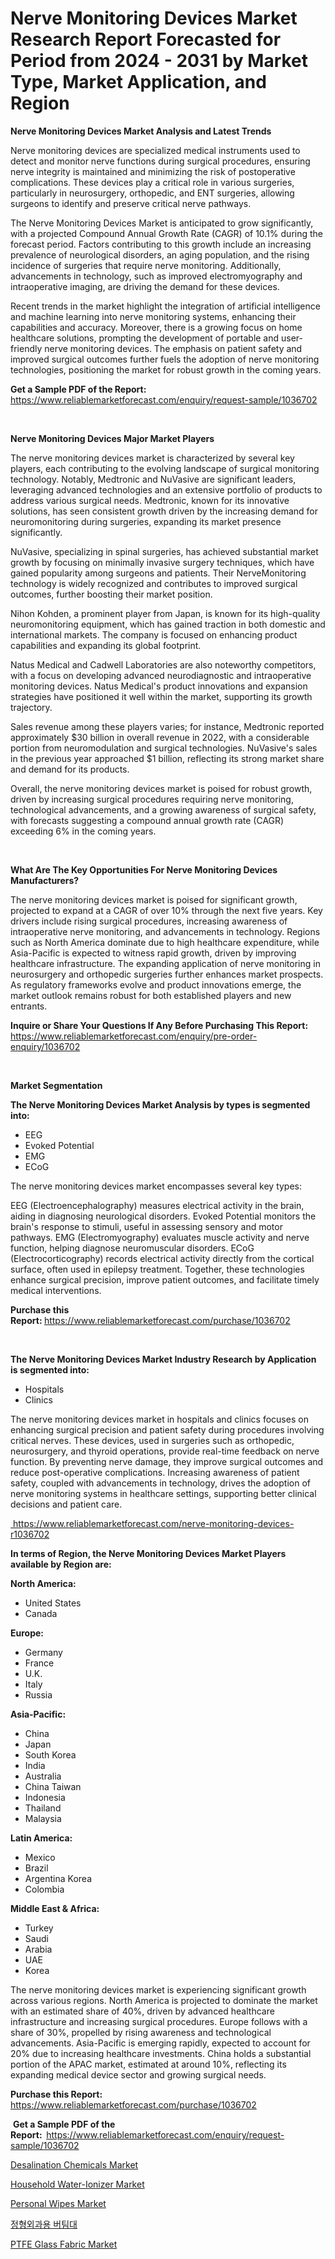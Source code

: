 <p><h1>Nerve Monitoring Devices Market Research Report Forecasted for Period from 2024 -  2031 by Market Type, Market Application, and Region</h1></p><p><strong>Nerve Monitoring Devices Market Analysis and Latest Trends</strong></p>
<p><p>Nerve monitoring devices are specialized medical instruments used to detect and monitor nerve functions during surgical procedures, ensuring nerve integrity is maintained and minimizing the risk of postoperative complications. These devices play a critical role in various surgeries, particularly in neurosurgery, orthopedic, and ENT surgeries, allowing surgeons to identify and preserve critical nerve pathways.</p><p>The Nerve Monitoring Devices Market is anticipated to grow significantly, with a projected Compound Annual Growth Rate (CAGR) of 10.1% during the forecast period. Factors contributing to this growth include an increasing prevalence of neurological disorders, an aging population, and the rising incidence of surgeries that require nerve monitoring. Additionally, advancements in technology, such as improved electromyography and intraoperative imaging, are driving the demand for these devices.</p><p>Recent trends in the market highlight the integration of artificial intelligence and machine learning into nerve monitoring systems, enhancing their capabilities and accuracy. Moreover, there is a growing focus on home healthcare solutions, prompting the development of portable and user-friendly nerve monitoring devices. The emphasis on patient safety and improved surgical outcomes further fuels the adoption of nerve monitoring technologies, positioning the market for robust growth in the coming years.</p></p>
<p><strong>Get a Sample PDF of the Report:&nbsp;</strong> <a href="https://www.reliablemarketforecast.com/enquiry/request-sample/1036702">https://www.reliablemarketforecast.com/enquiry/request-sample/1036702</a></p>
<p>&nbsp;</p>
<p><strong>Nerve Monitoring Devices Major Market Players</strong></p>
<p><p>The nerve monitoring devices market is characterized by several key players, each contributing to the evolving landscape of surgical monitoring technology. Notably, Medtronic and NuVasive are significant leaders, leveraging advanced technologies and an extensive portfolio of products to address various surgical needs. Medtronic, known for its innovative solutions, has seen consistent growth driven by the increasing demand for neuromonitoring during surgeries, expanding its market presence significantly.</p><p>NuVasive, specializing in spinal surgeries, has achieved substantial market growth by focusing on minimally invasive surgery techniques, which have gained popularity among surgeons and patients. Their NerveMonitoring technology is widely recognized and contributes to improved surgical outcomes, further boosting their market position.</p><p>Nihon Kohden, a prominent player from Japan, is known for its high-quality neuromonitoring equipment, which has gained traction in both domestic and international markets. The company is focused on enhancing product capabilities and expanding its global footprint.</p><p>Natus Medical and Cadwell Laboratories are also noteworthy competitors, with a focus on developing advanced neurodiagnostic and intraoperative monitoring devices. Natus Medical's product innovations and expansion strategies have positioned it well within the market, supporting its growth trajectory.</p><p>Sales revenue among these players varies; for instance, Medtronic reported approximately $30 billion in overall revenue in 2022, with a considerable portion from neuromodulation and surgical technologies. NuVasive's sales in the previous year approached $1 billion, reflecting its strong market share and demand for its products.</p><p>Overall, the nerve monitoring devices market is poised for robust growth, driven by increasing surgical procedures requiring nerve monitoring, technological advancements, and a growing awareness of surgical safety, with forecasts suggesting a compound annual growth rate (CAGR) exceeding 6% in the coming years.</p></p>
<p>&nbsp;</p>
<p><strong>What Are The Key Opportunities For Nerve Monitoring Devices Manufacturers?</strong></p>
<p><p>The nerve monitoring devices market is poised for significant growth, projected to expand at a CAGR of over 10% through the next five years. Key drivers include rising surgical procedures, increasing awareness of intraoperative nerve monitoring, and advancements in technology. Regions such as North America dominate due to high healthcare expenditure, while Asia-Pacific is expected to witness rapid growth, driven by improving healthcare infrastructure. The expanding application of nerve monitoring in neurosurgery and orthopedic surgeries further enhances market prospects. As regulatory frameworks evolve and product innovations emerge, the market outlook remains robust for both established players and new entrants.</p></p>
<p><strong>Inquire or Share Your Questions If Any Before Purchasing This Report:</strong> <a href="https://www.reliablemarketforecast.com/enquiry/pre-order-enquiry/1036702">https://www.reliablemarketforecast.com/enquiry/pre-order-enquiry/1036702</a></p>
<p>&nbsp;</p>
<p><strong>Market Segmentation</strong></p>
<p><strong>The Nerve Monitoring Devices Market Analysis by types is segmented into:</strong></p>
<p><ul><li>EEG</li><li>Evoked Potential</li><li>EMG</li><li>ECoG</li></ul></p>
<p><p>The nerve monitoring devices market encompasses several key types: </p><p>EEG (Electroencephalography) measures electrical activity in the brain, aiding in diagnosing neurological disorders. Evoked Potential monitors the brain's response to stimuli, useful in assessing sensory and motor pathways. EMG (Electromyography) evaluates muscle activity and nerve function, helping diagnose neuromuscular disorders. ECoG (Electrocorticography) records electrical activity directly from the cortical surface, often used in epilepsy treatment. Together, these technologies enhance surgical precision, improve patient outcomes, and facilitate timely medical interventions.</p></p>
<p><strong>Purchase this Report:&nbsp;</strong><a href="https://www.reliablemarketforecast.com/purchase/1036702">https://www.reliablemarketforecast.com/purchase/1036702</a></p>
<p>&nbsp;</p>
<p><strong>The Nerve Monitoring Devices Market Industry Research by Application is segmented into:</strong></p>
<p><ul><li>Hospitals</li><li>Clinics</li></ul></p>
<p><p>The nerve monitoring devices market in hospitals and clinics focuses on enhancing surgical precision and patient safety during procedures involving critical nerves. These devices, used in surgeries such as orthopedic, neurosurgery, and thyroid operations, provide real-time feedback on nerve function. By preventing nerve damage, they improve surgical outcomes and reduce post-operative complications. Increasing awareness of patient safety, coupled with advancements in technology, drives the adoption of nerve monitoring systems in healthcare settings, supporting better clinical decisions and patient care.</p></p>
<p><a href="https://www.reliablemarketforecast.com/nerve-monitoring-devices-r1036702">&nbsp;https://www.reliablemarketforecast.com/nerve-monitoring-devices-r1036702</a></p>
<p><strong>In terms of Region, the Nerve Monitoring Devices Market Players available by Region are:</strong></p>
<p>
    <p> <strong> North America: </strong>
        <ul>
            <li>United States</li>
            <li>Canada</li>
        </ul>
        </p> 
    <p> <strong> Europe: </strong>
        <ul>
            <li>Germany</li>
            <li>France</li>
            <li>U.K.</li>
            <li>Italy</li>
            <li>Russia</li>
        </ul>
        </p> 
    <p> <strong> Asia-Pacific: </strong>
        <ul>
            <li>China</li>
            <li>Japan</li>
            <li>South Korea</li>
            <li>India</li>
            <li>Australia</li>
            <li>China Taiwan</li>
            <li>Indonesia</li>
            <li>Thailand</li>
            <li>Malaysia</li>
        </ul>
        </p> 
    <p> <strong> Latin America: </strong>
        <ul>
            <li>Mexico</li>
            <li>Brazil</li>
            <li>Argentina Korea</li>
            <li>Colombia</li>
        </ul>
        </p> 
    <p> <strong> Middle East & Africa: </strong>
        <ul>
            <li>Turkey</li>
            <li>Saudi</li>
            <li>Arabia</li>
            <li>UAE</li>
            <li>Korea</li>
        </ul>
    </p>
    </p>
<p><p>The nerve monitoring devices market is experiencing significant growth across various regions. North America is projected to dominate the market with an estimated share of 40%, driven by advanced healthcare infrastructure and increasing surgical procedures. Europe follows with a share of 30%, propelled by rising awareness and technological advancements. Asia-Pacific is emerging rapidly, expected to account for 20% due to increasing healthcare investments. China holds a substantial portion of the APAC market, estimated at around 10%, reflecting its expanding medical device sector and growing surgical needs.</p></p>
<p><strong>Purchase this Report: </strong><a href="https://www.reliablemarketforecast.com/purchase/1036702">https://www.reliablemarketforecast.com/purchase/1036702</a></p>
<p>&nbsp;<strong>Get a Sample PDF of the Report:&nbsp;&nbsp;</strong><a href="https://www.reliablemarketforecast.com/enquiry/request-sample/1036702">https://www.reliablemarketforecast.com/enquiry/request-sample/1036702</a></p>
<p><strong></strong></p>
<p><p><a href="https://issuu.com/reportprime-2/docs/desalination-chemicals-market-size-_aaadec66668bdb">Desalination Chemicals Market</a></p><p><a href="https://github.com/pizolina/Market-Research-Report-List-6/blob/main/household-water-ionizer-market.md">Household Water-Ionizer Market</a></p><p><a href="https://www.linkedin.com/pulse/future-trajectory-personal-wipes-market-emerging-trends-forecasts-jmzje?trackingId=%2BS1WkLQyTCmitnA3UxHFqA%3D%3D">Personal Wipes Market</a></p><p><a href="https://medium.com/@avaoneill70/%EC%84%B8%EA%B3%84-orthopedic-brace-market-%EC%9D%80-2024%EC%97%90%EC%84%9C-2031%EB%A1%9C-%EC%97%B0%ED%8F%89%EA%B7%A0-%EC%A6%9D%EA%B0%80%EC%9C%A8%EC%9D%84-%EB%B3%B4%EC%9D%BC-%EA%B2%83%EC%9C%BC%EB%A1%9C-%EC%98%88%EC%83%81%EB%90%A9%EB%8B%88%EB%8B%A4-7278a1b2bcfe">정형외과용 버팀대</a></p><p><a href="https://issuu.com/reportprime-2/docs/ptfe-glass-fabric-market-size-2030._a5418119bc624c">PTFE Glass Fabric Market</a></p></p>
